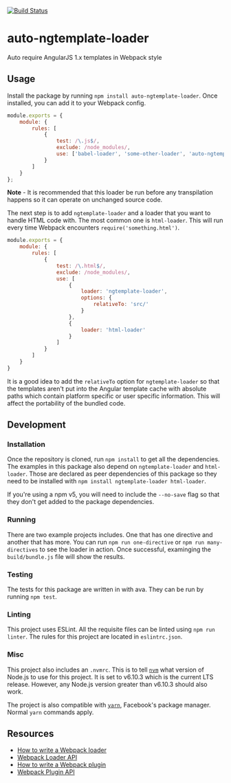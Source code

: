 [![Build Status](https://travis-ci.org/YashdalfTheGray/auto-ngtemplate-loader.svg?branch=master)](https://travis-ci.org/YashdalfTheGray/auto-ngtemplate-loader)

# auto-ngtemplate-loader
Auto require AngularJS 1.x templates in Webpack style

## Usage

Install the package by running `npm install auto-ngtemplate-loader`. Once installed, you can add it to your Webpack config.

```js
module.exports = {
    module: {
        rules: [
            {
                test: /\.js$/,
                exclude: /node_modules/,
                use: ['babel-loader', 'some-other-loader', 'auto-ngtemplate-loader']
            }
        ]
    }
};
```

**Note** - It is recommended that this loader be run before any transpilation happens so it can operate on unchanged source code.

The next step is to add `ngtemplate-loader` and a loader that you want to handle HTML code with. The most common one is `html-loader`. This will run every time Webpack encounters `require('something.html')`.

```js
module.exports = {
    module: {
        rules: [
            {
                test: /\.html$/,
                exclude: /node_modules/,
                use: [
                    {
                        loader: 'ngtemplate-loader',
                        options: {
                            relativeTo: 'src/'
                        }
                    },
                    {
                        loader: 'html-loader'
                    }
                ]
            }
        ]
    }
}
```

It is a good idea to add the `relativeTo` option for `ngtemplate-loader` so that the templates aren't put into the Angular template cache with absolute paths which contain platform specific or user specific information. This will affect the portability of the bundled code. 

## Development

### Installation

Once the repository is cloned, run `npm install` to get all the dependencies. The examples in this package also depend on `ngtemplate-loader` and `html-loader`. Those are declared as peer dependencies of this package so they need to be installed with `npm install ngtemplate-loader html-loader`.

If you're using a npm v5, you will need to include the `--no-save` flag so that they don't get added to the package dependencies.

### Running

There are two example projects includes. One that has one directive and another that has more. You can run `npm run one-directive` or `npm run many-directives` to see the loader in action. Once successful, examinging the `build/bundle.js` file will show the results.

### Testing

The tests for this package are written in with ava. They can be run by running `npm test`.

### Linting

This project uses ESLint. All the requisite files can be linted using `npm run linter`. The rules for this project are located in `eslintrc.json`.

### Misc

This project also includes an `.nvmrc`. This is to tell [`nvm`](https://github.com/creationix/nvm) what version of Node.js to use for this project. It is set to v6.10.3 which is the current LTS release. However, any Node.js version greater than v6.10.3 should also work.

The project is also compatible with [`yarn`](https://yarnpkg.com/), Facebook's package manager. Normal `yarn` commands apply.

## Resources

* [How to write a Webpack loader](https://webpack.js.org/development/how-to-write-a-loader/)
* [Webpack Loader API](https://webpack.js.org/api/loaders/)
* [How to write a Webpack plugin](https://webpack.js.org/development/how-to-write-a-plugin/)
* [Webpack Plugin API](https://webpack.js.org/api/plugins/)
